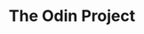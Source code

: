 ---
title: 'The Odin Project'
link: 'https://www.theodinproject.com/'
summary: 'Free full stack curriculum supported by a passionate open source community.'
tags: ['education', 'fun', 'age-14-plus', 'learn-to-code']
---